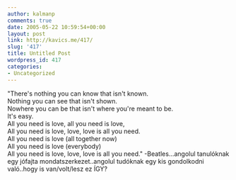 ```yaml
---
author: kalmanp
comments: true
date: 2005-05-22 10:59:54+00:00
layout: post
link: http://kavics.me/417/
slug: '417'
title: Untitled Post
wordpress_id: 417
categories:
- Uncategorized
---
```


"There's nothing you can know that isn't known.  
Nothing you can see that isn't shown.  
Nowhere you can be that isn't where you're meant to be.  
It's easy.  
All you need is love, all you need is love,  
All you need is love, love, love is all you need.  
All you need is love (all together now)  
All you need is love (everybody)  
All you need is love, love, love is all you need." -Beatles...angolul tanulóknak egy jófajta mondatszerkezet..angolul tudóknak egy kis gondolkodni való..hogy is van/volt/lesz ez ÍGY?
